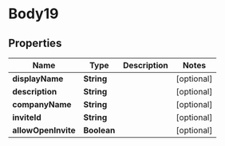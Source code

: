 
# Body19

## Properties
Name | Type | Description | Notes
------------ | ------------- | ------------- | -------------
**displayName** | **String** |  |  [optional]
**description** | **String** |  |  [optional]
**companyName** | **String** |  |  [optional]
**inviteId** | **String** |  |  [optional]
**allowOpenInvite** | **Boolean** |  |  [optional]




